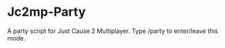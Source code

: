 Jc2mp-Party
===========

A party script for Just Cause 2 Multiplayer. Type /party to enter/leave this mode.
